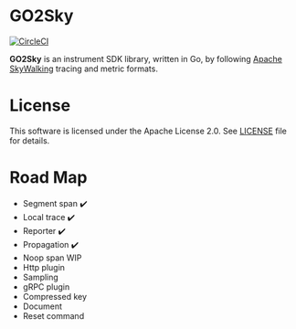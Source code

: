 # GO2Sky

[![CircleCI](https://circleci.com/gh/tetratelabs/go2sky.svg?style=svg&circle-token=1336c221dca48dbfe15beb4242439fe41d2e755f)](https://circleci.com/gh/tetratelabs/go2sky)

**GO2Sky** is an instrument SDK library, written in Go, by following [Apache SkyWalking](https://github.com/apache/incubator-skywalking) tracing and metric formats.

# License
This software is licensed under the Apache License 2.0. See [LICENSE](LICENSE) file for details.

# Road Map

 - Segment span :heavy_check_mark:
 - Local trace  :heavy_check_mark:
 - Reporter :heavy_check_mark:
 - Propagation :heavy_check_mark:
 - Noop span WIP
 - Http plugin 
 - Sampling 
 - gRPC plugin
 - Compressed key
 - Document
 - Reset command
